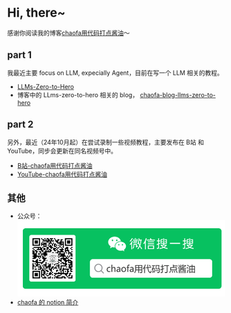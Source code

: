 # Hi, there~

感谢你阅读我的博客[chaofa用代码打点酱油](https://bruceyuan.com)～

## part 1
我最近主要 focus on LLM, expecially Agent，目前在写一个 LLM 相关的教程。
- [LLMs-Zero-to-Hero](https://github.com/bbruceyuan/LLMs-Zero-to-Hero)
- 博客中的 LLms-zero-to-hero 相关的 blog， [chaofa-blog-llms-zero-to-hero](https://bruceyuan.com/llms-zero-to-hero/the-way-of-moe-model-evolution.html)


## part 2
另外，最近（24年10月起）在尝试录制一些视频教程，主要发布在 B站 和 YouTube，同步会更新在同名视频号中。
- [B站-chaofa用代码打点酱油](https://space.bilibili.com/12420432)
- [YouTube-chaofa用代码打点酱油](https://www.youtube.com/@bbruceyuan)


## 其他
- 公众号： ![chaofa用代码打点酱油](/llms-zero-to-hero/chaofa-wechat-official-account.png)
- [chaofa 的 notion 简介](https://chaofa.notion.site/11a569b3ecce49b2826d679f5e2fdb54)
